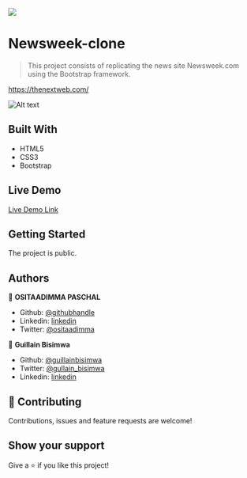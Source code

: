 ![](https://img.shields.io/badge/Microverse-blueviolet)

# Newsweek-clone

> This project consists of replicating the news site Newsweek.com using the Bootstrap framework.

https://thenextweb.com/

![Alt text](https://github.com/ositaadimma/News-week-clone/blob/feature/img/screenshot.PNG?raw=true "Screenshot")

## Built With

- HTML5
- CSS3
- Bootstrap

## Live Demo

[Live Demo Link](https://ositaadimma.github.io/News-week-clone/)

## Getting Started

The project is public.

## Authors

👤 **OSITAADIMMA PASCHAL**

- Github: [@githubhandle](https://github.com/ositaadimma)
- Linkedin: [linkedin](https://www.linkedin.com/in/ositaadimma-ezugwu-020243132/)
- Twitter: [@ositaadimma](https://twitter.com/ositaadimma)

👤 **Guillain Bisimwa**

- Github: [@guillainbisimwa](https://github.com/guillainbisimwa)
- Twitter: [@gullain_bisimwa](https://twitter.com/gullain_bisimwa)
- Linkedin: [linkedin](https://www.linkedin.com/in/guillain-bisimwa-8a8b7a7b/)

## 🤝 Contributing

Contributions, issues and feature requests are welcome!

## Show your support

Give a ⭐️ if you like this project!

